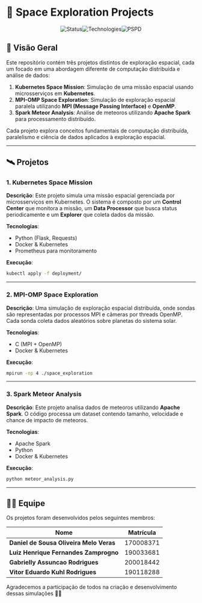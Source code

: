 <h1>🚀 Space Exploration Projects</h1>
<p align="center">
  <img src="https://img.shields.io/badge/Status-Completed-brightgreen" alt="Status" /><img src="https://img.shields.io/badge/Technologies-Kubernetes%20%7C%20MPI%20%7C%20OMP%20%7C%20Spark-blue" alt="Technologies" /><img src="https://img.shields.io/badge/Disciplina-PSPD-lightgreen" alt="PSPD" />
</p>

## 🌌 Visão Geral

Este repositório contém três projetos distintos de exploração espacial, cada um focado em uma abordagem diferente de computação distribuída e análise de dados:

1. **Kubernetes Space Mission**: Simulação de uma missão espacial usando microsserviços em **Kubernetes**.
2. **MPI-OMP Space Exploration**: Simulação de exploração espacial paralela utilizando **MPI (Message Passing Interface)** e **OpenMP**.
3. **Spark Meteor Analysis**: Análise de meteoros utilizando **Apache Spark** para processamento distribuído.

Cada projeto explora conceitos fundamentais de computação distribuída, paralelismo e ciência de dados aplicados à exploração espacial.

---

## 🛰️ Projetos

### 1. Kubernetes Space Mission

**Descrição**: Este projeto simula uma missão espacial gerenciada por microsserviços em Kubernetes. O sistema é composto por um **Control Center** que monitora a missão, um **Data Processor** que busca status periodicamente e um **Explorer** que coleta dados da missão.

**Tecnologias**:

- Python (Flask, Requests)
- Docker & Kubernetes
- Prometheus para monitoramento

**Execução**:

```sh
kubectl apply -f deployment/
```

---

### 2. MPI-OMP Space Exploration

**Descrição**: Uma simulação de exploração espacial distribuída, onde sondas são representadas por processos MPI e câmeras por threads OpenMP. Cada sonda coleta dados aleatórios sobre planetas do sistema solar.

**Tecnologias**:

- C (MPI + OpenMP)
- Docker & Kubernetes

**Execução**:

```sh
mpirun -np 4 ./space_exploration
```

---

### 3. Spark Meteor Analysis

**Descrição**: Este projeto analisa dados de meteoros utilizando **Apache Spark**. O código processa um dataset contendo tamanho, velocidade e chance de impacto de meteoros.

**Tecnologias**:

- Apache Spark
- Python
- Docker & Kubernetes

**Execução**:

```sh
python meteor_analysis.py
```

---

## 👨‍🚀 Equipe

Os projetos foram desenvolvidos pelos seguintes membros:

| Nome                                    | Matrícula |
| --------------------------------------- | --------- |
| **Daniel de Sousa Oliveira Melo Veras** | 170008371 |
| **Luiz Henrique Fernandes Zamprogno**   | 190033681 |
| **Gabrielly Assuncao Rodrigues**        | 200018442 |
| **Vitor Eduardo Kuhl Rodrigues**        | 190118288 |

Agradecemos a participação de todos na criação e desenvolvimento dessas simulações 🚀✨
